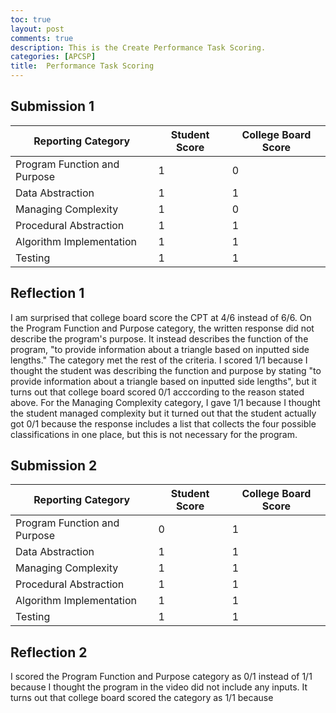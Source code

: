 ```yaml
---
toc: true
layout: post
comments: true
description: This is the Create Performance Task Scoring.
categories: [APCSP]
title:  Performance Task Scoring
---
```


## Submission 1

| Reporting Category     | Student Score    | College Board Score  |
|  -----------------     | ---------------- | -------------------  | 
| Program Function and Purpose  | 1 | 0 | 
| Data Abstraction | 1 | 1 |
| Managing Complexity | 1 | 0 |
| Procedural Abstraction | 1 | 1 |
| Algorithm Implementation | 1 | 1 |
| Testing | 1 | 1 |
## Reflection 1
I am surprised that college board score the CPT at 4/6 instead of 6/6. On the Program Function and Purpose category, the written response did not describe the program's purpose. It instead describes the function of the program, "to provide information about a triangle based on inputted side lengths." The category met the rest of the criteria. I scored 1/1 because I thought the student was describing the function and purpose by stating "to provide information about a triangle based on inputted side lengths", but it turns out that college board scored 0/1 acccording to the reason stated above. For the Managing Complexity category, I gave 1/1 because I thought the student managed complexity but it turned out that the student actually got 0/1 because the response includes a list that collects the four possible classifications in one place, but this is not necessary for the program.
## Submission 2
| Reporting Category     | Student Score    | College Board Score  |
|----------------------- | ---------------- | -------------------- | 
|Program Function and Purpose| 0            | 1                    | 
| Data Abstraction       | 1                | 1                    |
| Managing Complexity    | 1                | 1                    |
| Procedural Abstraction | 1                | 1                    |
|Algorithm Implementation| 1                | 1                    |
| Testing                | 1                | 1                    |
## Reflection 2
I scored the Program Function and Purpose category as 0/1 instead of 1/1 because I thought the program in the video did not include any inputs. It turns out that college board scored the category as 1/1 because 